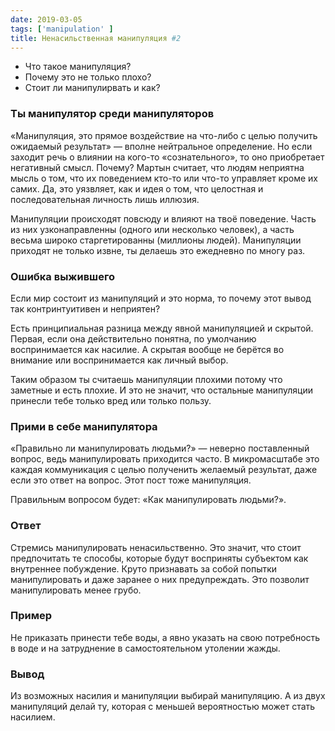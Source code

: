```yaml
---
date: 2019-03-05
tags: ['manipulation' ]
title: Ненасильственная манипуляция #2
---
```


- Что такое манипуляция?
- Почему это не только плохо?
- Стоит ли манипулирвать и как?

### Ты манипулятор среди манипуляторов

«Манипуляция, это прямое воздействие на что-либо с целью получить ожидаемый результат» — вполне нейтральное определение. Но если заходит речь о влиянии на кого-то «сознательного», то оно приобретает негативный смысл. Почему?
Мартын считает, что людям неприятна мысль о том, что их поведением кто-то или что-то управляет кроме их самих. Да, это уязвляет, как и идея о том, что целостная и последовательная личность лишь иллюзия.

Манипуляции происходят повсюду и влияют на твоё поведение. Часть из них узконаправленны (одного или несколько человек), а часть весьма широко старгетированны (миллионы людей). Манипуляции приходят не только извне, ты делаешь это ежедневно по многу раз.

### Ошибка выжившего

Если мир состоит из манипуляций и это норма, то почему этот вывод так контринтуитивен и неприятен?

Есть принципиальная разница между явной манипуляцией и скрытой. Первая, если она действительно понятна, по умолчанию воспринимается как насилие. А скрытая вообще не берётся во внимание или воспринимается как личный выбор.

Таким образом ты считаешь манипуляции плохими потому что заметные и есть плохие. И это не значит, что остальные манипуляции принесли тебе только вред или только пользу.

### Прими в себе манипулятора

«Правильно ли манипулировать людьми?» — неверно поставленный вопрос, ведь манипулировать приходится часто. В микромасштабе это каждая коммуникация с целью полученить желаемый результат, даже если это ответ на вопрос. Этот пост тоже манипуляция.

Правильным вопросом будет: «Как манипулировать людьми?».

### Ответ

Стремись манипулировать ненасильственно. Это значит, что стоит предпочитать те способы, которые будут восприняты субъектом как внутреннее побуждение.
Круто признавать за собой попытки манипулировать и даже заранее о них предупреждать. Это позволит манипулировать менее грубо.

### Пример

Не приказать принести тебе воды, а явно указать на свою потребность в воде и на затруднение в самостоятельном утолении жажды.

### Вывод

Из возможных насилия и манипуляции выбирай манипуляцию. А из двух манипуляций делай ту, которая с меньшей вероятностью может стать насилием.
